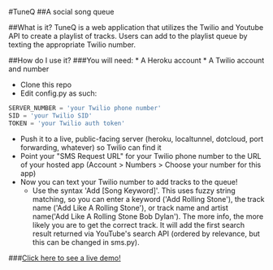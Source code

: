 #TuneQ
##A social song queue

##What is it?
TuneQ is a web application that utilizes the Twilio and Youtube API to create a playlist of tracks. Users can add to the playlist queue by texting the appropriate Twilio number.

##How do I use it?
###You will need:
	* A Heroku account
	* A Twilio account and number
* Clone this repo
* Edit config.py as such:

```python
SERVER_NUMBER = 'your Twilio phone number'
SID = 'your Twilio SID'
TOKEN = 'your Twilio auth token'
```
* Push it to a live, public-facing server (heroku, localtunnel, dotcloud, port forwarding, whatever) so Twilio can find it
* Point your "SMS Request URL" for your Twilio phone number to the URL of your hosted app (Account > Numbers > Choose your number for this app)
* Now you can text your Twilio number to add tracks to the queue!
	* Use the syntax 'Add [Song Keyword]'. This uses fuzzy string matching, so you can enter a keyword ('Add Rolling Stone'), the track name ('Add Like A Rolling Stone'), or track name and artist name('Add Like A Rolling Stone Bob Dylan'). The more info, the more likely you are to get the correct track. It will add the first search result returned via YouTube's search API (ordered by relevance, but this can be changed in sms.py).

###[Click here to see a live demo!](http://tuneq.herokuapp.com)